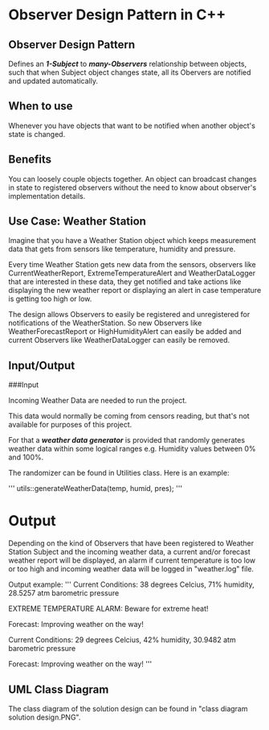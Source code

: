 # Observer Design Pattern in C++

## Observer Design Pattern 
Defines an ***1-Subject*** to ***many-Observers*** relationship between objects, such that when Subject object changes state, all its Obervers are notified and updated automatically.

## When to use
Whenever you have objects that want to be notified when another object's state is changed.

## Benefits
You can loosely couple objects together. An object can broadcast changes in state to registered observers without the need to know about observer's implementation details.

## Use Case: Weather Station

Imagine that you have a Weather Station object which keeps measurement data that gets from sensors like temperature, humidity and pressure. 

Every time Weather Station gets new data from the sensors, observers like CurrentWeatherReport, ExtremeTemperatureAlert and WeatherDataLogger that are interested in these data, they get notified and take actions like displaying the new weather report or displaying an alert in case temperature is getting too high or low.  

The design allows Observers to easily be registered and unregistered for notifications of the WeatherStation.
So new Observers like WeatherForecastReport or HighHumidityAlert can easily be added and current Observers like WeatherDataLogger can easily be removed.

## Input/Output

###Input

Incoming Weather Data are needed to run the project.

This data would normally be coming from censors reading, but that's not available for purposes of this project.

For that a ***weather data generator*** is provided that randomly generates weather data within some logical ranges e.g. Humidity values between 0% and 100%. 

The randomizer can be found in Utilities class. Here is an example:

'''
utils::generateWeatherData(temp, humid, pres);
'''

# Output 

Depending on the kind of Observers that have been registered to Weather Station Subject and the incoming weather data, a current and/or forecast weather report will be displayed, an alarm if current temperature is too low or too high and incoming weather data will be logged in "weather.log" file.

Output example:
'''
Current Conditions: 38 degrees Celcius, 71% humidity, 28.5257 atm barometric pressure

EXTREME TEMPERATURE ALARM: Beware for extreme heat!

Forecast: Improving weather on the way!

Current Conditions: 29 degrees Celcius, 42% humidity, 30.9482 atm barometric pressure

Forecast: Improving weather on the way!
'''

## UML Class Diagram
The class diagram of the solution design can be found in "class diagram solution design.PNG".


